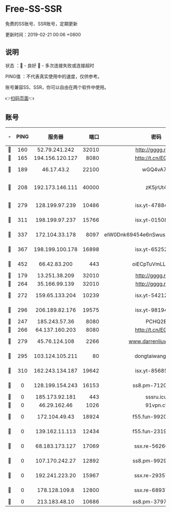 # Free-SS-SSR

免费的SS账号、SSR账号，定期更新

更新时间：2019-02-21 00:06 +0800

## 说明

状态     ：🙂 - 良好 🙁 - 多次连接失败或连接超时

PING值   ：不代表真实使用中的速度，仅供参考。

账号兼容SS、SSR，你可以自由在两个软件中使用。

👉[扫码页面](https://liesauer.github.io/free-ss-ssr.github.io/)👈

## 账号

|-|PING|服务器|端口|密码|加密方式|区域|
|:----:|:----:|:-----:|-----:|:----:|:----:|:----:|
|🙂|160|52.79.241.242|32010|http://gggg.rocks|chacha20|KR|
|🙂|165|194.156.120.127|8080|http://t.cn/EGJIyrl|rc4-md5|RU|
|🙂|189|46.17.43.2|22100|wGQ4vA7D|aes-256-gcm|RU|
|🙂|208|192.173.146.111|40000|zK5jrUt4|chacha20-ietf-poly1305|US|
|🙂|279|128.199.97.239|10486|isx.yt-47884262|aes-256-cfb|SG|
|🙂|311|198.199.97.237|15766|isx.yt-01508812|aes-256-cfb|US|
|🙂|337|172.104.33.178|8097|eIW0Dnk69454e6nSwuspv9DmS201tQ0D|aes-256-cfb|SG|
|🙂|367|198.199.100.178|16898|isx.yt-65252361|aes-256-cfb|US|
|🙂|452|66.42.83.200|443|oiECpTuVmLLxk4Ts|aes-256-cfb|US|
|🙂|179|13.251.38.209|32010|http://gggg.rocks|chacha20|SG|
|🙂|264|35.166.99.139|32010|http://gggg.rocks|chacha20|US|
|🙂|272|159.65.133.204|10239|isx.yt-54212354|aes-256-cfb|SG|
|🙂|296|206.189.82.176|19575|isx.yt-98194618|aes-256-cfb|SG|
|🙁|247|185.243.57.36|8080|PCHQ2E|rc4-md5|US|
|🙁|266|64.137.160.203|8080|http://t.cn/EGJIyrl|rc4-md5|CA|
|🙁|279|45.76.124.108|2266|www.darrenliuwei.com|aes-256-cfb|AU|
|🙁|295|103.124.105.211|80|dongtaiwang.com|aes-256-cfb|US|
|🙁|310|162.243.134.187|19642|isx.yt-85685509|aes-256-cfb|US|
|🙁|0|128.199.154.243|16153|ss8.pm-71203520|aes-256-cfb|SG|
|🙁|0|185.173.92.181|443|sssru.icu|rc4-md5|RU|
|🙁|0|46.29.162.46|1026|91vpn.cf|rc4-md5|RU|
|🙁|0|172.104.49.43|18924|f55.fun-99200457|aes-256-cfb|SG|
|🙁|0|139.162.11.113|12434|f55.fun-23190804|aes-256-cfb|SG|
|🙁|0|68.183.173.127|17069|ssx.re-56266440|aes-256-cfb|US|
|🙁|0|107.170.242.27|12892|ss8.pm-99298452|aes-256-cfb|US|
|🙁|0|192.241.223.20|15967|ssx.re-29357040|aes-256-cfb|US|
|🙁|0|178.128.109.8|12800|ssx.re-68937951|aes-256-cfb|SG|
|🙁|0|213.183.48.10|10686|ss8.pm-37975412|rc4-md5|RU|
